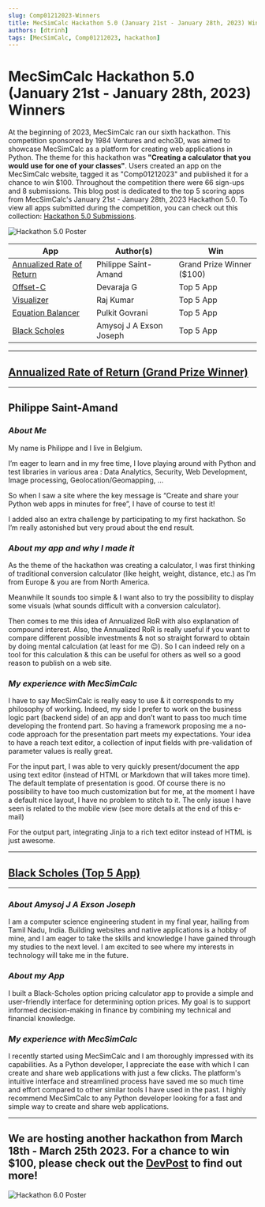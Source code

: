 ```yaml
---
slug: Comp01212023-Winners
title: MecSimCalc Hackathon 5.0 (January 21st - January 28th, 2023) Winners
authors: [dtrinh]
tags: [MecSimCalc, Comp01212023, hackathon]
---
```


# MecSimCalc Hackathon 5.0 (January 21st - January 28th, 2023) Winners

At the beginning of 2023, MecSimCalc ran our sixth hackathon. This competition sponsored by 1984 Ventures and echo3D, was aimed to showcase MecSimCalc as a platform for creating web applications in Python. The theme for this hackathon was **"Creating a calculator that you would use for one of your classes"**. Users created an app on the MecSimCalc website, tagged it as "Comp01212023" and published it for a chance to win $100. Throughout the competition there were 66 sign-ups and 8 submissions. This blog post is dedicated to the top 5 scoring apps from MecSimCalc's January 21st - January 28th, 2023 Hackathon 5.0. To view all apps submitted during the competition, you can check out this collection: [Hackathon 5.0 Submissions](https://mecsimcalc.com/collection/304941d7-e854-41bf-9353-508d2c8e0cad).

![Hackathon 5.0 Poster](/blog/Hackathon_5.0.png)

| App | Author(s) | Win |
| ----- | ----- | ----- |
| [Annualized Rate of Return](https://mecsimcalc.com/app/3050759/annualized_rate_of_return) | Philippe Saint-Amand | Grand Prize Winner ($100) |
[Offset-C](https://mecsimcalc.com/app/8220162/offset_c) | Devaraja G | Top 5 App |
[Visualizer](https://mecsimcalc.com/app/2263771/visualizer) | Raj Kumar | Top 5 App |
[Equation Balancer](https://mecsimcalc.com/app/5280055/equation_balancer) | Pulkit Govrani | Top 5 App |
[Black Scholes](https://mecsimcalc.com/app/8739983/black_scholes) | Amysoj J A Exson Joseph | Top 5 App |

___________________________________________________________________________________________________________
## **[Annualized Rate of Return (Grand Prize Winner)](https://mecsimcalc.com/app/3050759/annualized_rate_of_return)**
___________________________________________________________________________________________________________

## Philippe Saint-Amand

### ___About Me___

My name is Philippe and I live in Belgium.

I’m eager to learn and in my free time, I love playing around with Python and test libraries in various area : Data Analytics, Security, Web Development, Image processing, Geolocation/Geomapping, …

So when I saw a site where the key message is “Create and share your Python web apps in minutes for free”, I have of course to test it!

I added also an extra challenge by participating to my first hackathon. So I’m really astonished but very proud about the end result.

### ___About my app and why I made it___

As the theme of the hackathon was creating a calculator, I was first thinking of traditional conversion calculator (like height, weight, distance, etc.) as I’m from Europe & you are from North America.

Meanwhile It sounds too simple & I want also to try the possibility to display some visuals (what sounds difficult with a conversion calculator).

Then comes to me this idea of Annualized RoR  with also explanation of compound interest. Also, the Annualized RoR  is really useful if you want to compare different possible investments & not so straight forward to obtain by doing mental calculation (at least for me 😉). So I can indeed rely on a tool for this calculation & this can be useful for others as well so a good reason to publish on a web site.

### ___My experience with MecSimCalc___

I have to say MecSimCalc is really easy to use & it corresponds to my philosophy of working. Indeed, my side I prefer to work on the business logic part (backend side) of an app and  don’t want to pass too much time developing the frontend part. So having a framework proposing me a no-code approach for the presentation part meets my expectations. Your idea to have a reach text editor, a collection of input fields with pre-validation of parameter values is really great.

For the input part, I was able to very quickly present/document the app using text editor (instead of HTML or Markdown that will takes more time). The default template of presentation is good. Of course there is no possibility to have too much customization but for me, at the moment I have a default nice layout, I have no problem to stitch to it. The only issue I have seen is related to the mobile view (see more details at the end of this e-mail)

For the output part, integrating Jinja to a rich text editor instead of HTML is just awesome.
___________________________________________________________________________________________________________
## **[Black Scholes (Top 5 App)](https://mecsimcalc.com/app/8739983/black_scholes)**
___________________________________________________________________________________________________________

### ___About Amysoj J A Exson Joseph___

I am a computer science engineering student in my final year, hailing from Tamil Nadu, India. Building websites and native applications is a hobby of mine, and I am eager to take the skills and knowledge I have gained through my studies to the next level. I am excited to see where my interests in technology will take me in the future.

### ___About my App___

I built a Black-Scholes option pricing calculator app to provide a simple and user-friendly interface for determining option prices. My goal is to support informed decision-making in finance by combining my technical and financial knowledge.

### ___My experience with MecSimCalc___

I recently started using MecSimCalc and I am thoroughly impressed with its capabilities. As a Python developer, I appreciate the ease with which I can create and share web applications with just a few clicks. The platform's intuitive interface and streamlined process have saved me so much time and effort compared to other similar tools I have used in the past. I highly recommend MecSimCalc to any Python developer looking for a fast and simple way to create and share web applications.

______________________________________________________________________________________

## __We are hosting another hackathon from March 18th - March 25th 2023. For a chance to win $100, please check out the [DevPost](https://mecsimcalc-hackathon-6.devpost.com/) to find out more!__

![Hackathon 6.0 Poster](/blog/Hackathon_6.0.png)